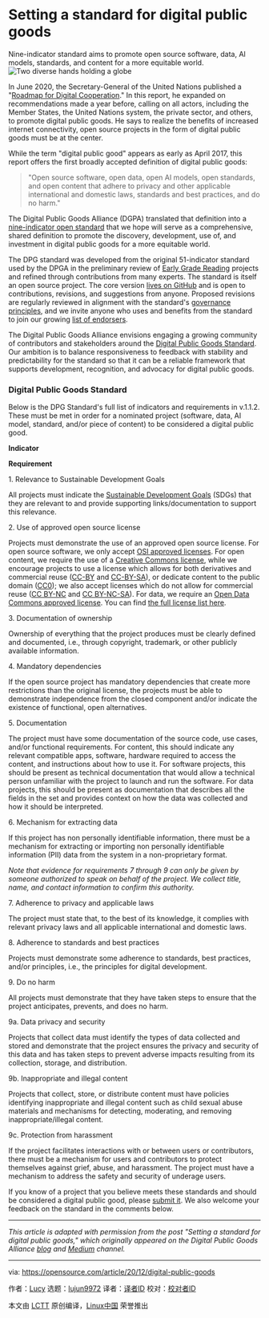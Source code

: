 [#]: collector: (lujun9972)
[#]: translator: ( )
[#]: reviewer: ( )
[#]: publisher: ( )
[#]: url: ( )
[#]: subject: (Setting a standard for digital public goods)
[#]: via: (https://opensource.com/article/20/12/digital-public-goods)
[#]: author: (Lucy https://opensource.com/users/lucyeoh)

Setting a standard for digital public goods
======
Nine-indicator standard aims to promote open source software, data, AI
models, standards, and content for a more equitable world.
![Two diverse hands holding a globe][1]

In June 2020, the Secretary-General of the United Nations published a "[Roadmap for Digital Cooperation][2]." In this report, he expanded on recommendations made a year before, calling on all actors, including the Member States, the United Nations system, the private sector, and others, to promote digital public goods. He says to realize the benefits of increased internet connectivity, open source projects in the form of digital public goods must be at the center.

While the term "digital public good" appears as early as April 2017, this report offers the first broadly accepted definition of digital public goods:

> "Open source software, open data, open AI models, open standards, and open content that adhere to privacy and other applicable international and domestic laws, standards and best practices, and do no harm."

The Digital Public Goods Alliance (DGPA) translated that definition into a [nine-indicator open standard][3] that we hope will serve as a comprehensive, shared definition to promote the discovery, development, use of, and investment in digital public goods for a more equitable world.

The DPG standard was developed from the original 51-indicator standard used by the DPGA in the preliminary review of [Early Grade Reading][4] projects and refined through contributions from many experts. The standard is itself an open source project. The core version [lives on GitHub][5] and is open to contributions, revisions, and suggestions from anyone. Proposed revisions are regularly reviewed in alignment with the standard's [governance principles][6], and we invite anyone who uses and benefits from the standard to join our growing [list of endorsers][7].

The Digital Public Goods Alliance envisions engaging a growing community of contributors and stakeholders around the [Digital Public Goods Standard][3]. Our ambition is to balance responsiveness to feedback with stability and predictability for the standard so that it can be a reliable framework that supports development, recognition, and advocacy for digital public goods.

### Digital Public Goods Standard

Below is the DPG Standard's full list of indicators and requirements in v.1.1.2. These must be met in order for a nominated project (software, data, AI model, standard, and/or piece of content) to be considered a digital public good.

**Indicator**

**Requirement**

1\. Relevance to Sustainable Development Goals

All projects must indicate the [Sustainable Development Goals][8] (SDGs) that they are relevant to and provide supporting links/documentation to support this relevance.

2\. Use of approved open source license

Projects must demonstrate the use of an approved open source license. For open source software, we only accept [OSI approved licenses][9]. For open content, we require the use of a [Creative Commons license][10], while we encourage projects to use a license which allows for both derivatives and commercial reuse ([CC-BY][11] and [CC-BY-SA][12]), or dedicate content to the public domain ([CC0][13]); we also accept licenses which do not allow for commercial reuse ([CC BY-NC][14] and [CC BY-NC-SA][15]). For data, we require an [Open Data Commons approved license][16]. You can find [the full license list here][17].

3\. Documentation of ownership

Ownership of everything that the project produces must be clearly defined and documented, i.e., through copyright, trademark, or other publicly available information.

4\. Mandatory dependencies

If the open source project has mandatory dependencies that create more restrictions than the original license, the projects must be able to demonstrate independence from the closed component and/or indicate the existence of functional, open alternatives.

5\. Documentation

The project must have some documentation of the source code, use cases, and/or functional requirements. For content, this should indicate any relevant compatible apps, software, hardware required to access the content, and instructions about how to use it. For software projects, this should be present as technical documentation that would allow a technical person unfamiliar with the project to launch and run the software. For data projects, this should be present as documentation that describes all the fields in the set and provides context on how the data was collected and how it should be interpreted.

6\. Mechanism for extracting data

If this project has non personally identifiable information, there must be a mechanism for extracting or importing non personally identifiable information (PII) data from the system in a non-proprietary format.

_Note that evidence for requirements 7 through 9 can only be given by someone authorized to speak on behalf of the project. We collect title, name, and contact information to confirm this authority._

7\. Adherence to privacy and applicable laws

The project must state that, to the best of its knowledge, it complies with relevant privacy laws and all applicable international and domestic laws.

8\. Adherence to standards and best practices

Projects must demonstrate some adherence to standards, best practices, and/or principles, i.e., the principles for digital development.

9\. Do no harm

All projects must demonstrate that they have taken steps to ensure that the project anticipates, prevents, and does no harm.

9a. Data privacy and security

Projects that collect data must identify the types of data collected and stored and demonstrate that the project ensures the privacy and security of this data and has taken steps to prevent adverse impacts resulting from its collection, storage, and distribution.

9b. Inappropriate and illegal content

Projects that collect, store, or distribute content must have policies identifying inappropriate and illegal content such as child sexual abuse materials and mechanisms for detecting, moderating, and removing inappropriate/illegal content.

9c. Protection from harassment

If the project facilitates interactions with or between users or contributors, there must be a mechanism for users and contributors to protect themselves against grief, abuse, and harassment. The project must have a mechanism to address the safety and security of underage users.

If you know of a project that you believe meets these standards and should be considered a digital public good, please [submit it][18]. We also welcome your feedback on the standard in the comments below.

* * *

_This article is adapted with permission from the post "Setting a standard for digital public goods," which originally appeared on the Digital Public Goods Alliance_ [_blog_][19] _and_ [_Medium_][20] _channel._

--------------------------------------------------------------------------------

via: https://opensource.com/article/20/12/digital-public-goods

作者：[Lucy][a]
选题：[lujun9972][b]
译者：[译者ID](https://github.com/译者ID)
校对：[校对者ID](https://github.com/校对者ID)

本文由 [LCTT](https://github.com/LCTT/TranslateProject) 原创编译，[Linux中国](https://linux.cn/) 荣誉推出

[a]: https://opensource.com/users/lucyeoh
[b]: https://github.com/lujun9972
[1]: https://opensource.com/sites/default/files/styles/image-full-size/public/lead-images/world_hands_diversity.png?itok=zm4EDxgE (Two diverse hands holding a globe)
[2]: https://www.un.org/en/content/digital-cooperation-roadmap/
[3]: https://digitalpublicgoods.net/standard/
[4]: https://medium.com/digital-public-goods/announcing-the-first-vetted-digital-public-goods-for-foundational-literacy-and-early-grade-reading-1f5c371a50d3
[5]: https://github.com/DPGAlliance/DPG-Standard/blob/master/standard.md
[6]: https://github.com/DPGAlliance/DPG-Standard/blob/master/governance.md
[7]: https://github.com/DPGAlliance/DPG-Standard/blob/master/endorsement.md
[8]: https://sdgs.un.org/goals
[9]: https://opensource.org/licenses
[10]: https://creativecommons.org/licenses/
[11]: https://creativecommons.org/licenses/by/4.0/
[12]: https://creativecommons.org/licenses/by-sa/4.0/
[13]: https://creativecommons.org/choose/zero/
[14]: https://creativecommons.org/licenses/by-nc/4.0/
[15]: https://creativecommons.org/licenses/by-nc-sa/4.0/
[16]: https://opendefinition.org/licenses/
[17]: https://github.com/unicef/publicgoods-candidates/blob/master/docs/licenses.md
[18]: https://forms.gle/8w4pXRUqUV2oKAHi9
[19]: https://digitalpublicgoods.net/blog/setting-a-standard-for-digital-public-goods/
[20]: https://medium.com/digital-public-goods/setting-a-standard-for-digital-public-goods-a1f28b3d1ed5
